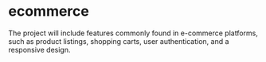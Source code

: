 # ecommerce
The project will include features commonly found in e-commerce platforms, such as product listings, shopping carts, user authentication, and a responsive design.
